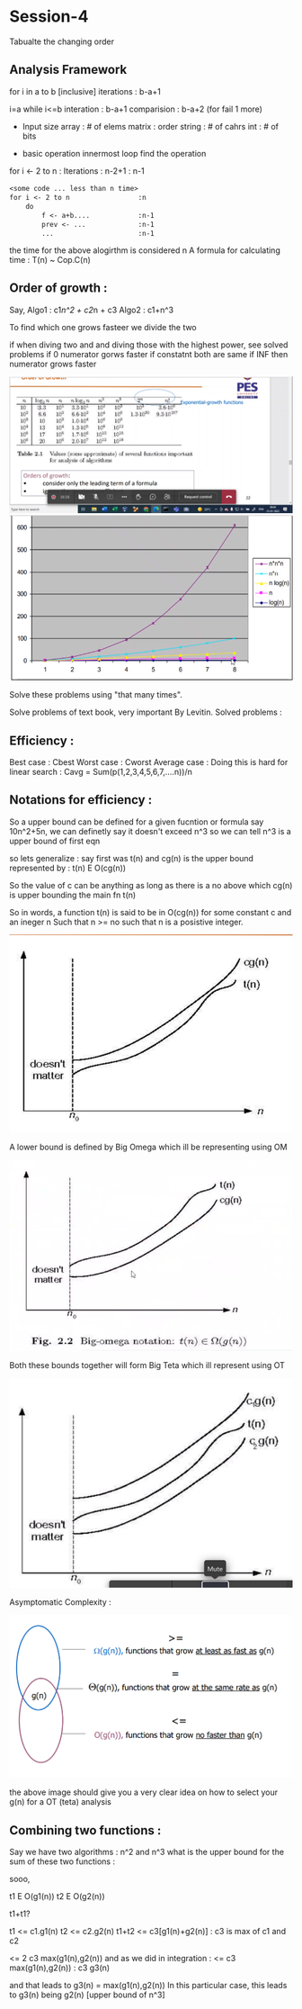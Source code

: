 # Session-4


Tabualte the changing order

## Analysis Framework

for i in a to b [inclusive]
    iterations : b-a+1

i=a
while i<=b
    interation : b-a+1
    comparision : b-a+2 (for fail 1 more)


- Input size
    array : # of elems
    matrix : order
    string : # of cahrs
    int : # of bits

- basic operation
    innermost loop
    find the operation

for i <- 2 to n : Iterations : n-2+1 : n-1

    <some code ... less than n time>
    for i <- 2 to n                 :n
        do 
            f <- a+b....            :n-1
            prev <- ...             :n-1
            ...                     :n-1
the time for the above alogirthm is considered n
A formula for calculating time : 
T(n) ~ Cop.C(n)

## Order of growth : 

Say,
Algo1 : c1*n^2 + c2*n + c3
Algo2 : c1+n^3

To find which one grows fasteer we divide the two

if when diving two and and diving those with the highest power, see solved problems
if 0 numerator gorws faster 
if constatnt both are same
if INF then numerator grows faster

![order of growth](./session-4_2.png)
![order of growth](./session-4_3.png)


Solve these problems using "that many times".

Solve problems of text book, very important By Levitin.
Solved problems : 



## Efficiency : 

Best case : Cbest
Worst case : Cworst
Average case : Doing this is hard 
    for linear search : 
    Cavg = Sum(p(1,2,3,4,5,6,7,....n))/n

## Notations for efficiency : 

So a upper bound can be defined for a given fucntion or formula
say 10n^2+5n, we can definetly say it doesn't exceed n^3
so we can tell n^3 is a upper bound of first eqn

so lets generalize : say first was t(n) and cg(n) is the upper bound 
represented by : t(n) E O(cg(n))

So the value of c can be anything as long as there is a no above which cg(n) is upper bounding
the main fn t(n)

So in words, a function t(n) is said to be in O(cg(n)) for some constant c and an ineger n
Such that n >= no such that n is a posistive integer.

![notations](./session-4_4.png)

A lower bound is defined by Big Omega which ill be representing using OM

![notations](./session-4_5.png)

Both these bounds together will form Big Teta which ill represent using OT

![notations](./session-4_6.png)

Asymptomatic Complexity : 

![notations](./session-4_7.png)

the above image should give you a very clear idea on how to select your g(n) for a OT (teta)
analysis


## Combining two functions : 

Say we have two algorithms : n^2 and n^3 what is the upper bound for the sum of these two
functions :

sooo,

t1 E O(g1(n))
t2 E O(g2(n))

t1+t1?

t1 <= c1.g1(n)
t2 <= c2.g2(n)
t1+t2 <= c3[g1(n)+g2(n)] : c3 is max of c1 and c2

<= 2 c3 max(g1(n),g2(n))
and as we did in integration : 
<= c3 max(g1(n),g2(n)) : c3 g3(n)

and that leads to g3(n) = max(g1(n),g2(n))
In this particular case, this leads to g3(n) being g2(n) [upper bound of n^3]



